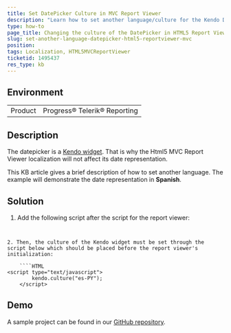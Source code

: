 ```yaml
---
title: Set DatePicker Culture in MVC Report Viewer
description: "Learn how to set another language/culture for the Kendo DatePicker widget in HTML5 MVC Report Viewer."
type: how-to
page_title: Changing the culture of the DatePicker in HTML5 Report Viewer
slug: set-another-language-datepicker-html5-reportviewer-mvc
position: 
tags: Localization, HTML5MVCReportViewer
ticketid: 1495437
res_type: kb
---
```


## Environment
<table>
	<tbody>
		<tr>
			<td>Product</td>
			<td>Progress® Telerik® Reporting</td>
		</tr>
	</tbody>
</table>


## Description
The datepicker is a [Kendo widget](https://docs.telerik.com/kendo-ui/controls/editors/datepicker/overview).
That is why the Html5 MVC Report Viewer localization will not affect its date representation.

This KB article gives a brief description of how to set another language. The example will demonstrate the date representation in **Spanish**.

## Solution
1. Add the following script after the script for the report viewer:

	````HTML
<script src="http://kendo.cdn.telerik.com/{{kendosubsetversion}}/js/cultures/kendo.culture.es-PY.min.js"></script>
```` 

2. Then, the culture of the Kendo widget must be set through the script below which should be placed before the report viewer's initialization:

	````HTML
<script type="text/javascript">
		kendo.culture("es-PY");
	</script>
````


 ## Demo
 A sample project can be found in our [GitHub repository](https://github.com/telerik/reporting-samples/tree/master/Change%20of%20Culture%20of%20Kendo%20DatePicker%20in%20the%20HTML5%20MVC%20RV).
 
